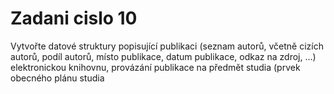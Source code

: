 # Zadani cislo 10 
Vytvořte datové struktury popisující publikaci (seznam autorů, včetně cizích autorů, podíl autorů, místo publikace, datum publikace, odkaz na zdroj, …) elektronickou knihovnu, provázání publikace na předmět studia (prvek obecného plánu studia